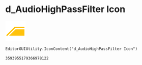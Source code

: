 # d_AudioHighPassFilter Icon
![](/img/d_AudioHighPassFilter%20Icon.png)

``` CSharp
EditorGUIUtility.IconContent("d_AudioHighPassFilter Icon")
```
```
3593955179366978122
```
